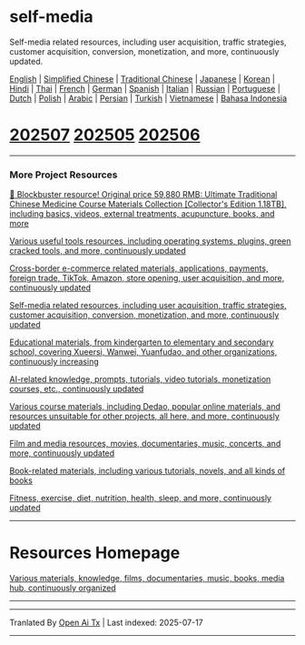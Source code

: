 # self-media
Self-media related resources, including user acquisition, traffic strategies, customer acquisition, conversion, monetization, and more, continuously updated.

[English](https://openaitx.github.io/view.html?user=mswnlz&project=self-media&lang=en) | [Simplified Chinese](https://openaitx.github.io/view.html?user=mswnlz&project=self-media&lang=zh-CN) | [Traditional Chinese](https://openaitx.github.io/view.html?user=mswnlz&project=self-media&lang=zh-TW) | [Japanese](https://openaitx.github.io/view.html?user=mswnlz&project=self-media&lang=ja) | [Korean](https://openaitx.github.io/view.html?user=mswnlz&project=self-media&lang=ko) | [Hindi](https://openaitx.github.io/view.html?user=mswnlz&project=self-media&lang=hi) | [Thai](https://openaitx.github.io/view.html?user=mswnlz&project=self-media&lang=th) | [French](https://openaitx.github.io/view.html?user=mswnlz&project=self-media&lang=fr) | [German](https://openaitx.github.io/view.html?user=mswnlz&project=self-media&lang=de) | [Spanish](https://openaitx.github.io/view.html?user=mswnlz&project=self-media&lang=es) | [Italian](https://openaitx.github.io/view.html?user=mswnlz&project=self-media&lang=it) | [Russian](https://openaitx.github.io/view.html?user=mswnlz&project=self-media&lang=ru) | [Portuguese](https://openaitx.github.io/view.html?user=mswnlz&project=self-media&lang=pt) | [Dutch](https://openaitx.github.io/view.html?user=mswnlz&project=self-media&lang=nl) | [Polish](https://openaitx.github.io/view.html?user=mswnlz&project=self-media&lang=pl) | [Arabic](https://openaitx.github.io/view.html?user=mswnlz&project=self-media&lang=ar) | [Persian](https://openaitx.github.io/view.html?user=mswnlz&project=self-media&lang=fa) | [Turkish](https://openaitx.github.io/view.html?user=mswnlz&project=self-media&lang=tr) | [Vietnamese](https://openaitx.github.io/view.html?user=mswnlz&project=self-media&lang=vi) | [Bahasa Indonesia](https://openaitx.github.io/view.html?user=mswnlz&project=self-media&lang=id)



# [202507](https://raw.githubusercontent.com/mswnlz/self-media/main/202507.md) [202505](https://raw.githubusercontent.com/mswnlz/self-media/main/202505.md) [202506](https://raw.githubusercontent.com/mswnlz/self-media/main/202506.md)

---------------
### More Project Resources

[🎁 Blockbuster resource! Original price 59,880 RMB: Ultimate Traditional Chinese Medicine Course Materials Collection [Collector's Edition 1.18TB], including basics, videos, external treatments, acupuncture, books, and more](https://github.com/mswnlz/chinese-traditional)

[Various useful tools resources, including operating systems, plugins, green cracked tools, and more, continuously updated](https://github.com/mswnlz/tools)


[Cross-border e-commerce related materials, applications, payments, foreign trade, TikTok, Amazon, store opening, user acquisition, and more, continuously updated](https://github.com/mswnlz/cross-border)

[Self-media related resources, including user acquisition, traffic strategies, customer acquisition, conversion, monetization, and more, continuously updated](https://github.com/mswnlz/self-media)

[ Educational materials, from kindergarten to elementary and secondary school, covering Xueersi, Wanwei, Yuanfudao, and other organizations, continuously increasing](https://github.com/mswnlz/edu-knowlege)

[AI-related knowledge, prompts, tutorials, video tutorials, monetization courses, etc., continuously updated](https://github.com/mswnlz/AIknowledge)

[Various course materials, including Dedao, popular online materials, and resources unsuitable for other projects, all here, and more, continuously updated](https://github.com/mswnlz/curriculum)

[Film and media resources, movies, documentaries, music, concerts, and more, continuously updated](https://github.com/mswnlz/movies)

[Book-related materials, including various tutorials, novels, and all kinds of books](https://github.com/mswnlz/book)


[Fitness, exercise, diet, nutrition, health, sleep, and more, continuously updated](https://github.com/mswnlz/healthy)


---------------

# Resources Homepage
[Various materials, knowledge, films, documentaries, music, books, media hub, continuously organized](https://github.com/mswnlz)

---------------


---

Tranlated By [Open Ai Tx](https://github.com/OpenAiTx/OpenAiTx) | Last indexed: 2025-07-17

---